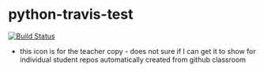 # python-travis-test
[![Build Status](https://travis-ci.com/mrsimonsen/python-travis-test.svg?branch=master)](https://travis-ci.com/mrsimonsen/python-travis-test)
- this icon is for the teacher copy - does not sure if I can get it to show for individual student repos automatically created from github classroom
